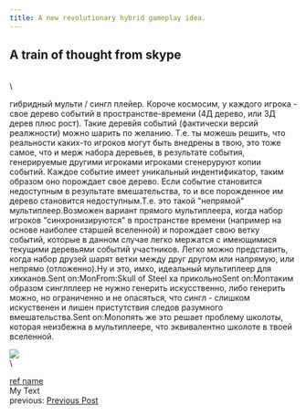 ```yaml
---
title: A new revolutionary hybrid gameplay idea.
---
```


## A train of thought from skype
\
\

гибридный мульти / сингл плейер.  Короче космосим, у каждого игрока - свое дерево событий в пространстве-времени (4Д дерево, или 3Д дерев плюс рост).  Такие деревйя событий (фактически версий реалжности) можно шарить по желанию.  Т.е. ты можешь решить, что реальности каких-то игроков могут быть внедрены в твою, это тоже самое, что и мерж набора деревьев, в результате события, генерируемые другими игроками игроками сгенеруруют копии событий.  Каждое событие имеет уникальный индентификатор, таким образом оно порождает свое дерево.  Если событие становится недоступным в результате вмешательства, то и все порожденное им дерево становится недоступным.Т.е. это такой "непрямой" мультиплеер.Возможен вариант прямого мультиплеера, когда набор игроков "синхронизируются" в пространстве времени (например на основе наиболее старшей вселенной) и порождает свою ветку событий, которые в данном случае легко мержатся с имеющимися текущими деревьями событий участников.  Легко можно представить, когда набор друзей шарят ветки между друг другом или напрямую, или непрямо (отложенно).Ну и это, имхо, идеальный мультиплеер для хикканов.Sent on:MonFrom:Skull of Steel ха прикольноSent on:Monтаким образом синглплеер не нужно генерить искусственно, либо генерить можно, но ограниченно и не опасяться, что сингл - слишком искуственен и лишен пристутствия следов разумного вмешательства.Sent on:Monопять же это решает проблему школоты, которая неизбежна в мультиплеере, что эквивалентно школоте в твоей вселенной.

![](../images/my_image.png)
\
\

[ref name](https://ref_link_addres)
\
My Text
\
previous: [Previous Post](../posts/previous_post_name.html)

